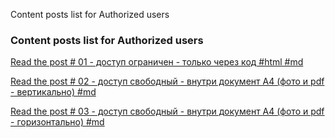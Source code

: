 Content posts list for Authorized users

### Content posts list for Authorized users 

[Read the post # 01 - доступ ограничен - только через код #html #md](./01/auth.html)

[Read the post # 02 - доступ свободный - внутри документ A4 (фото и pdf - вертикально) #md](./02/)

[Read the post # 03 - доступ свободный - внутри документ A4 (фото и pdf - горизонтально) #md](./03/)
